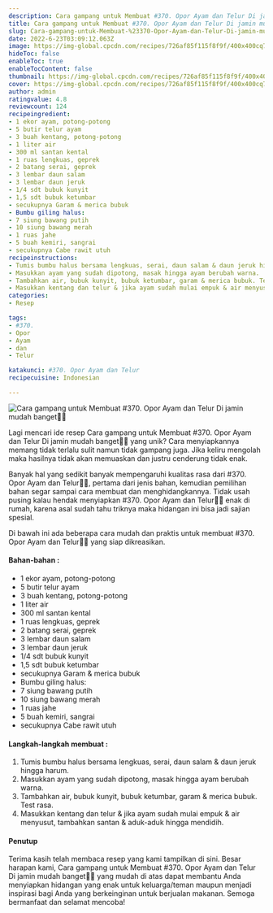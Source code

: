 ```yaml
---
description: Cara gampang untuk Membuat #370. Opor Ayam dan Telur Di jamin mudah banget"
title: Cara gampang untuk Membuat #370. Opor Ayam dan Telur Di jamin mudah banget
slug: Cara-gampang-untuk-Membuat-%23370-Opor-Ayam-dan-Telur-Di-jamin-mudah-banget
date: 2022-6-23T03:09:12.063Z
image: https://img-global.cpcdn.com/recipes/726af85f115f8f9f/400x400cq70/photo.jpg
hideToc: false
enableToc: true
enableTocContent: false
thumbnail: https://img-global.cpcdn.com/recipes/726af85f115f8f9f/400x400cq70/photo.jpg
cover: https://img-global.cpcdn.com/recipes/726af85f115f8f9f/400x400cq70/photo.jpg
author: admin
ratingvalue: 4.8
reviewcount: 124
recipeingredient:
- 1 ekor ayam, potong-potong
- 5 butir telur ayam
- 3 buah kentang, potong-potong
- 1 liter air
- 300 ml santan kental
- 1 ruas lengkuas, geprek
- 2 batang serai, geprek
- 3 lembar daun salam
- 3 lembar daun jeruk
- 1/4 sdt bubuk kunyit
- 1,5 sdt bubuk ketumbar
- secukupnya Garam & merica bubuk
- Bumbu giling halus:
- 7 siung bawang putih
- 10 siung bawang merah
- 1 ruas jahe
- 5 buah kemiri, sangrai
- secukupnya Cabe rawit utuh
recipeinstructions:
- Tumis bumbu halus bersama lengkuas, serai, daun salam & daun jeruk hingga harum.
- Masukkan ayam yang sudah dipotong, masak hingga ayam berubah warna.
- Tambahkan air, bubuk kunyit, bubuk ketumbar, garam & merica bubuk. Test rasa.
- Masukkan kentang dan telur & jika ayam sudah mulai empuk & air menyusut, tambahkan santan & aduk-aduk hingga mendidih.
categories:
- Resep

tags:
- #370.
- Opor
- Ayam
- dan
- Telur

katakunci: #370. Opor Ayam dan Telur
recipecuisine: Indonesian

---
```


![Cara gampang untuk Membuat #370. Opor Ayam dan Telur Di jamin mudah banget👩‍🍳](https://img-global.cpcdn.com/recipes/726af85f115f8f9f/400x400cq70/photo.jpg)

Lagi mencari ide resep Cara gampang untuk Membuat #370. Opor Ayam dan Telur Di jamin mudah banget👩‍🍳 yang unik? Cara menyiapkannya memang tidak terlalu sulit namun tidak gampang juga. Jika keliru mengolah maka hasilnya tidak akan memuaskan dan justru cenderung tidak enak.

Banyak hal yang sedikit banyak mempengaruhi kualitas rasa dari #370. Opor Ayam dan Telur👩‍🍳, pertama dari jenis bahan, kemudian pemilihan bahan segar sampai cara membuat dan menghidangkannya. Tidak usah pusing kalau hendak menyiapkan #370. Opor Ayam dan Telur👩‍🍳 enak di rumah, karena asal sudah tahu triknya maka hidangan ini bisa jadi sajian spesial.

Di bawah ini ada beberapa cara mudah dan praktis untuk membuat #370. Opor Ayam dan Telur👩‍🍳 yang siap dikreasikan.

<!--inarticleads1-->

#### Bahan-bahan :

- 1 ekor ayam, potong-potong
- 5 butir telur ayam
- 3 buah kentang, potong-potong
- 1 liter air
- 300 ml santan kental
- 1 ruas lengkuas, geprek
- 2 batang serai, geprek
- 3 lembar daun salam
- 3 lembar daun jeruk
- 1/4 sdt bubuk kunyit
- 1,5 sdt bubuk ketumbar
- secukupnya Garam & merica bubuk
- Bumbu giling halus:
- 7 siung bawang putih
- 10 siung bawang merah
- 1 ruas jahe
- 5 buah kemiri, sangrai
- secukupnya Cabe rawit utuh

<!--inarticleads2-->

#### Langkah-langkah membuat :

1. Tumis bumbu halus bersama lengkuas, serai, daun salam & daun jeruk hingga harum.
1. Masukkan ayam yang sudah dipotong, masak hingga ayam berubah warna.
1. Tambahkan air, bubuk kunyit, bubuk ketumbar, garam & merica bubuk. Test rasa.
1. Masukkan kentang dan telur & jika ayam sudah mulai empuk & air menyusut, tambahkan santan & aduk-aduk hingga mendidih.

#### Penutup

Terima kasih telah membaca resep yang kami tampilkan di sini. Besar harapan kami, Cara gampang untuk Membuat #370. Opor Ayam dan Telur Di jamin mudah banget👩‍🍳 yang mudah di atas dapat membantu Anda menyiapkan hidangan yang enak untuk keluarga/teman maupun menjadi inspirasi bagi Anda yang berkeinginan untuk berjualan makanan. Semoga bermanfaat dan selamat mencoba!